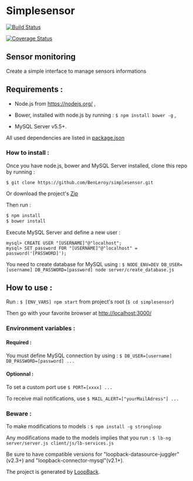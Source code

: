 # Simplesensor

[![Build Status](https://travis-ci.org/BenLeroy/simplesensor.svg?branch=master)](https://travis-ci.org/BenLeroy/simplesensor)

[![Coverage Status](https://coveralls.io/repos/BenLeroy/simplesensor/badge.svg)](https://coveralls.io/r/BenLeroy/simplesensor)


## Sensor monitoring

Create a simple interface to manage sensors informations


## Requirements :

- Node.js from https://nodejs.org/ ,

- Bower, installed with node.js by running : `$ npm install bower -g` ,

- MySQL Server v5.5+.


All used dependencies are listed in [package.json](https://github.com/BenLeroy/simplesensor/blob/master/package.json)


###  How to install :

Once you have node.js, bower and MySQL Server installed, clone this repo by running :

`$ git clone https://github.com/BenLeroy/simplesensor.git`

Or download the project's [Zip](https://github.com/BenLeroy/simplesensor/archive/master.zip)

Then run :

```bash
$ npm install
$ bower install
```

Execute MySQL Server and define a new user : 

```
mysql> CREATE USER "[USERNAME]"@"localhost";
mysql> SET password FOR "[USERNAME]"@"localhost" = password('[PASSWORD]');
```

You need to create database for MySQL using : `$ NODE_ENV=DEV DB_USER=[username] DB_PASSWORD=[password] node server/create_database.js`


## How to use :


Run : `$ [ENV_VARS] npm start` from project's root (`$ cd simplesensor`)

Then go with your favorite browser at [http://localhost:3000/](http://localhost:3000/)


### Environment variables :

#### Required :

You must define MySQL connection by using : `$ DB_USER=[username] DB_PASSWORD=[password] ...`


#### Optionnal :

To set a custom port use `$ PORT=[xxxx] ...`

To receive mail notifications, use `$ MAIL_ALERT=["yourMailAdress"] ...`


### Beware :

To make modifications to models : `$ npm install -g strongloop`

Any modifications made to the models implies that you run : `$ lb-ng server/server.js client/js/lb-services.js`

Be sure to have compatible versions for "loopback-datasource-juggler"(v2.3+) and "loopback-connector-mysql"(v2.1+).



The project is generated by [LoopBack](http://loopback.io).
